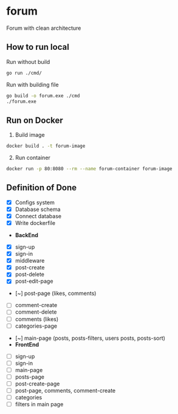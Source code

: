 # forum
Forum with clean architecture

## How to run local
Run without build
```bash
go run ./cmd/
```

Run with building file
```bash
go build -o forum.exe ./cmd
./forum.exe
```

## Run on Docker
1. Build image
```bash
docker build . -t forum-image
```
2. Run container
```bash
docker run -p 80:8080 --rm --name forum-container forum-image
```

## Definition of Done
- [x] Configs system
- [x] Database schema
- [x] Connect database
- [x] Write dockerfile
- **BackEnd**
- [x] sign-up
- [x] sign-in
- [x] middleware
- [x] post-create
- [x] post-delete
- [x] post-edit-page
- [~] post-page (likes, comments)
- [ ] comment-create 
- [ ] comment-delete
- [ ] comments (likes)
- [ ] categories-page
- [~] main-page (posts, posts-filters, users posts, posts-sort)
- **FrontEnd** 
- [ ] sign-up
- [ ] sign-in
- [ ] main-page
- [ ] posts-page
- [ ] post-create-page
- [ ] post-page, comments, comment-create
- [ ] categories
- [ ] filters in main page